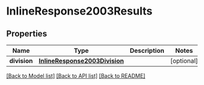 # InlineResponse2003Results

## Properties
Name | Type | Description | Notes
------------ | ------------- | ------------- | -------------
**division** | [**InlineResponse2003Division**](InlineResponse2003Division.md) |  | [optional] 

[[Back to Model list]](../README.md#documentation-for-models) [[Back to API list]](../README.md#documentation-for-api-endpoints) [[Back to README]](../README.md)


